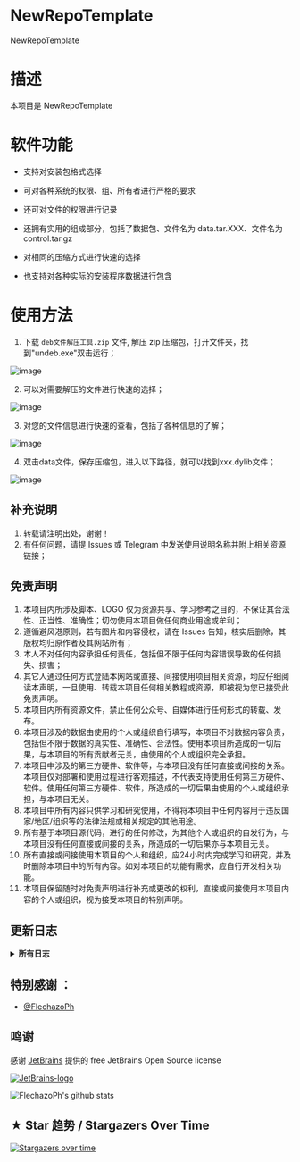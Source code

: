 # NewRepoTemplate
NewRepoTemplate


# 描述
本项目是 NewRepoTemplate

# 软件功能
- 支持对安装包格式选择

- 可对各种系统的权限、组、所有者进行严格的要求

- 还可对文件的权限进行记录

- 还拥有实用的组成部分，包括了数据包、文件名为 data.tar.XXX、文件名为 control.tar.gz

- 对相同的压缩方式进行快速的选择

- 也支持对各种实际的安装程序数据进行包含


# 使用方法
1. 下载 ` deb文件解压工具.zip ` 文件, 解压 zip 压缩包，打开文件夹，找到"undeb.exe"双击运行；

  ![image](https://user-images.githubusercontent.com/94276146/173215107-6d87a943-44c0-4f7c-9d40-f6edbe5371c8.png)
  
2. 可以对需要解压的文件进行快速的选择；

  ![image](https://user-images.githubusercontent.com/94276146/173215146-3fd4a730-b35e-4bcf-a9d5-3ae05c631321.png)
  
3. 对您的文件信息进行快速的查看，包括了各种信息的了解；

  ![image](https://user-images.githubusercontent.com/94276146/173215167-91b41e28-7988-4b6e-a804-c894106731ad.png)
  
4. 双击data文件，保存压缩包，进入以下路径，就可以找到xxx.dylib文件；

  ![image](https://user-images.githubusercontent.com/94276146/173215190-8d0f4114-eeb1-4452-b89a-7f6b9ea97a58.png)
  
  
  

## 补充说明
1. 转载请注明出处，谢谢！<br>
2. 有任何问题，请提 Issues 或 Telegram 中发送使用说明名称并附上相关资源链接；<br>

## 免责声明
1. 本项目内所涉及脚本、LOGO 仅为资源共享、学习参考之目的，不保证其合法性、正当性、准确性；切勿使用本项目做任何商业用途或牟利；<br>
2. 遵循避风港原则，若有图片和内容侵权，请在 Issues 告知，核实后删除，其版权均归原作者及其网站所有；<br>
3. 本人不对任何内容承担任何责任，包括但不限于任何内容错误导致的任何损失、损害；<br>
4. 其它人通过任何方式登陆本网站或直接、间接使用项目相关资源，均应仔细阅读本声明，一旦使用、转载本项目任何相关教程或资源，即被视为您已接受此免责声明。<br>
5. 本项目内所有资源文件，禁止任何公众号、自媒体进行任何形式的转载、发布。
6. 本项目涉及的数据由使用的个人或组织自行填写，本项目不对数据内容负责，包括但不限于数据的真实性、准确性、合法性。使用本项目所造成的一切后果，与本项目的所有贡献者无关，由使用的个人或组织完全承担。
7. 本项目中涉及的第三方硬件、软件等，与本项目没有任何直接或间接的关系。本项目仅对部署和使用过程进行客观描述，不代表支持使用任何第三方硬件、软件。使用任何第三方硬件、软件，所造成的一切后果由使用的个人或组织承担，与本项目无关。
8. 本项目中所有内容只供学习和研究使用，不得将本项目中任何内容用于违反国家/地区/组织等的法律法规或相关规定的其他用途。
9. 所有基于本项目源代码，进行的任何修改，为其他个人或组织的自发行为，与本项目没有任何直接或间接的关系，所造成的一切后果亦与本项目无关。
10. 所有直接或间接使用本项目的个人和组织，应24小时内完成学习和研究，并及时删除本项目中的所有内容。如对本项目的功能有需求，应自行开发相关功能。
11. 本项目保留随时对免责声明进行补充或更改的权利，直接或间接使用本项目内容的个人或组织，视为接受本项目的特别声明。

## 更新日志
<details>
<summary><strong>所有日志</strong></summary><br>
<strong>v1.0</strong><br>
2022-01-07<br>
* 更新<br>
1. 更新 README 文档
<br>

</details>

## 特别感谢 ：

* [@FlechazoPh](https://github.com/FlechazoPh)

## 鸣谢

感谢 [JetBrains](https://www.jetbrains.com/?from=NewRepoTemplate) 提供的 free JetBrains Open Source license

[![JetBrains-logo](https://i.loli.net/2020/10/03/E4h5FZmSfnGIgap.png)](https://www.jetbrains.com/?from=NewRepoTemplate)



![FlechazoPh's github stats](https://github-readme-stats.vercel.app/api?username=FlechazoPh&show_icons=true&theme=vue-dark)


## ★ Star 趋势 / Stargazers Over Time

[![Stargazers over time](https://starchart.cc/FlechazoPh/AwesomeScripts.svg)](https://starchart.cc/FlechazoPh/AwesomeScripts)
